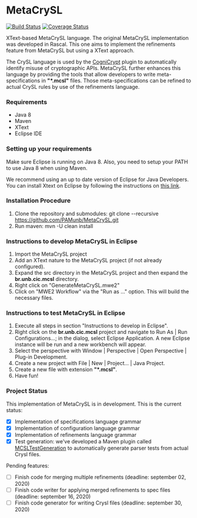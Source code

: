 # MetaCrySL

[![Build Status](https://travis-ci.org/PAMunb/MetaCrySL.svg?branch=master)](https://travis-ci.org/PAMunb/MetaCrySL)
[![Coverage Status](https://coveralls.io/repos/github/PAMunb/MetaCrySL/badge.svg?branch=master)](https://coveralls.io/github/PAMunb/MetaCrySL?branch=master)

XText-based MetaCrySL language. The original MetaCrySL implementation was developed in Rascal. This one aims to implement the refinements feature from MetaCrySL but using a XText approach.

The CrySL language is used by the [CogniCrypt](https://www.eclipse.org/cognicrypt/) plugin to automatically identify misuse of cryptographic APIs. MetaCrySL further enhances this language by providing the tools that allow developers to write meta-specifications in **"*.mcsl"** files. Those meta-specifications can be refined to actual CrySL rules by use of the refinements language.

### Requirements

* Java 8
* Maven
* XText
* Eclipse IDE

### Setting up your requirements

Make sure Eclipse is running on Java 8. Also, you need to setup your PATH to use Java 8 when using Maven.

We recommend using an up to date version of Eclipse for Java Developers. You can install Xtext on Eclipse by following the instructions on [this link](https://www.eclipse.org/Xtext/download.html).

### Installation Procedure

1. Clone the repository and submodules: git clone --recursive https://github.com/PAMunb/MetaCrySL.git
2. Run maven: mvn -U clean install

### Instructions to develop MetaCrySL in Eclipse

1. Import the MetaCrySL project
2. Add an XText nature to the MetaCrySL project (if not already configured).
3. Expand the src directory in the MetaCrySL project and then expand the **br.unb.cic.mcsl** directory.
4. Right click on "GenerateMetaCrySL.mwe2" 
5. Click on "MWE2 Workflow" via the "Run as ..." option. This will build the necessary files.

### Instructions to test MetaCrySL in Eclipse

1. Execute all steps in section "Instructions to develop in Eclipse".
2. Right click on the **br.unb.cic.mcsl** project and navigate to Run As | Run Configurations...; in the dialog, select Eclipse Application. A new Eclipse instance will be run and a new workbench will appear. 
4. Select the perspective with Window | Perspective | Open Perspective | Plug-in Development.
5. Create a new project with File | New | Project... | Java Project.
6. Create a new file with extension **"*.mcsl"**. 
7. Have fun!

### Project Status

This implementation of MetaCrySL is in development. This is the current status:

- [x] Implementation of specifications language grammar
- [x] Implementation of configuration language grammar
- [x] Implementation of refinements language grammar 
- [x] Test generation: we've developed a Maven plugin called [MCSLTestGeneration](https://github.com/PAMunb/MCSLTestGeneration) to automatically generate parser tests from actual Crysl files.

Pending features:
- [ ] Finish code for merging multiple refinements (deadline: september 02, 2020)
- [ ] Finish code writer for applying merged refinements to spec files (deadline: september 16, 2020)
- [ ] Finish code generator for writing Crysl files (deadline: september 30, 2020)
